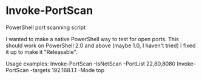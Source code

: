 # Invoke-PortScan
PowerShell port scanning script

I wanted to make a native PowerShell way to test for open ports. This should work on PowerShell 2.0 and above (maybe 1.0, I haven't tried) I fixed it up to make it "Releasable".

Usage examples:
Invoke-PortScan -IsNetScan -PortList 22,80,8080
Invoke-PortScan -targets 192.168.1.1 -Mode top
